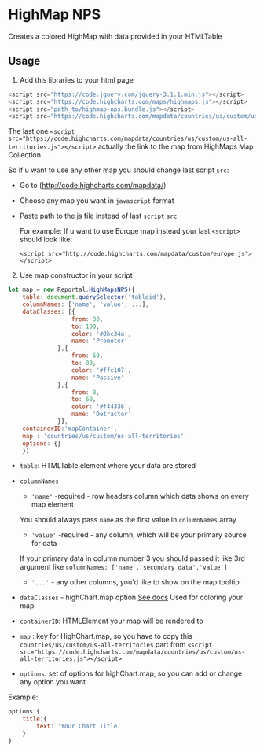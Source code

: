 # HighMap NPS #
Creates a colored HighMap with data provided in your HTMLTable

## Usage ##
1. Add this libraries to your html page
```javascript
<script src="https://code.jquery.com/jquery-3.1.1.min.js"></script>
<script src="https://code.highcharts.com/maps/highmaps.js"></script>
<script src="path_to/highmap-nps.bundle.js"></script>
<script src="https://code.highcharts.com/mapdata/countries/us/custom/us-all-territories.js"></script>
```
  The last one `<script src="https://code.highcharts.com/mapdata/countries/us/custom/us-all-territories.js"></script>`
actually the link to the map from HighMaps Map Collection.

  So if u want to use any other map you should change last script `src`:
- Go to (http://code.highcharts.com/mapdata/)
- Choose any map you want in `javascript` format
- Paste path to the js file instead of last `script` `src`

  For example: 
  If u want to use Europe map instead your last `<script>` should look like: 

  `<script src="http://code.highcharts.com/mapdata/custom/europe.js"></script>`

2. Use map constructor in your script
```javascript
let map = new Reportal.HighMapsNPS({
	table: document.querySelector('tableid'),
 	columnNames: ['name', 'value', ...],
 	dataClasses: [{
                  from: 80,
                  to: 100,
                  color: '#8bc34a',
                  name: 'Promoter'
              },{
                  from: 60,
                  to: 80,
                  color: '#ffc107',
                  name: 'Passive'
              },{
                  from: 0,
                  to: 60,
                  color: '#f44336',
                  name: 'Detractor'
              }],
 	containerID:'mapContainer',
 	map : 'countries/us/custom/us-all-territories'
 	options: {}
 	})
```
- `table`: HTMLTable element where your data are stored
- `columnNames` 
	* `'name'` -required - row headers column which data shows on every map element
	
	You should always pass `name` as the first value in `columnNames` array
	* `'value'` -required - any column, which will be your primary source for data
	  
	If your primary data in column  number 3 you should passed it like 3rd argument
	like `columnNames: ['name','secondary data','value']`
	* `'...'` - any other columns, you'd like to show on the map tooltip
- `dataClasses` - highChart.map option [See docs](http://api.highcharts.com/highmaps/colorAxis.dataClasses)
  Used for coloring your map
- `containerID`: HTMLElement your map will be rendered to
- `map` : key for HighChart.map, so you have to copy this `countries/us/custom/us-all-territories` part from `<script src="https://code.highcharts.com/mapdata/countries/us/custom/us-all-territories.js"></script>`
- `options`: set of options for highChart.map, so you can add or change any option you want

Example:
```javascript
options:{
    title:{
        text: 'Your Chart Title'
    }
}
```
